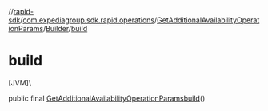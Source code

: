 //[rapid-sdk](../../../../index.md)/[com.expediagroup.sdk.rapid.operations](../../index.md)/[GetAdditionalAvailabilityOperationParams](../index.md)/[Builder](index.md)/[build](build.md)

# build

[JVM]\

public final [GetAdditionalAvailabilityOperationParams](../index.md)[build](build.md)()
